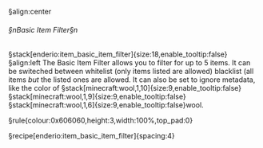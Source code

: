 §align:center
###### §nBasic Item Filter§n
§stack[enderio:item_basic_item_filter]{size:18,enable_tooltip:false} 
§align:left
The Basic Item Filter allows you to filter for up to 5 items. It can be switeched between whitelist (only items listed are allowed) blacklist (all items *but* the listed ones are allowed. It can also be set to ignore metadata, like the color of §stack[minecraft:wool,1,10]{size:9,enable_tooltip:false}§stack[minecraft:wool,1,9]{size:9,enable_tooltip:false}§stack[minecraft:wool,1,6]{size:9,enable_tooltip:false}wool.

§rule{colour:0x606060,height:3,width:100%,top_pad:0}

§recipe[enderio:item_basic_item_filter]{spacing:4}
